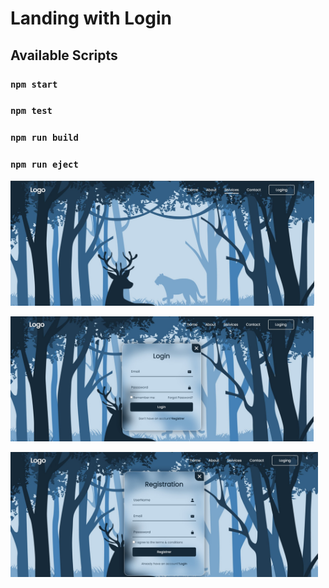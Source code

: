 # Landing with Login


## Available Scripts

### `npm start`
### `npm test`
### `npm run build`
### `npm run eject`

<p align="left">
<img height="200" src="./003.jpg" />
</p>
<p align="left">
<img height="200" src="./001.jpg" />
</p>
<p align="left">
<img height="200" src="./002.jpg" />
</p>
